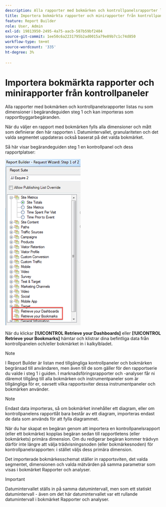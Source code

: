 ```yaml
---
description: Alla rapporter med bokmärken och kontrollpanelsrapporter listas nu som dimensioner i begärandeguiden steg 1 och kan importeras som rapportbyggarbegäranden.
title: Importera bokmärkta rapporter och minirapporter från kontrollpaneler
feature: Report Builder
role: User, Admin
exl-id: 19813950-2495-4a75-aacb-587b59bf2484
source-git-commit: 1ee50c6a2231795b2ad0015a79e09b7c1c74d850
workflow-type: tm+mt
source-wordcount: '335'
ht-degree: 3%

---
```


# Importera bokmärkta rapporter och minirapporter från kontrollpaneler

Alla rapporter med bokmärken och kontrollpanelsrapporter listas nu som dimensioner i begärandeguiden steg 1 och kan importeras som rapportbyggarbegäranden.

När du väljer en rapport med bokmärken fylls alla dimensioner och mått som definierar den här rapporten i. Datumintervallet, granulariteten och det valda segmentet uppdateras också baserat på det valda bokmärket.

Så här visar begärandeguiden steg 1 en kontrollpanel och dess rapportplatser:

![](assets/import_dashboard_reportlet.png)

När du klickar **[!UICONTROL Retrieve your Dashboards]** eller **[!UICONTROL Retrieve your Bookmarks]** hämtar och klistrar dina befintliga data från kontrollpanelen och/eller bokmärket in i kalkylbladet.

>[!NOTE]
>
>I Report Builder är listan med tillgängliga kontrollpaneler och bokmärken begränsad till användaren, men även till de som gäller för den rapportserie du valde i steg 1 i guiden. I marknadsföringsrapporter och -analyser får ni däremot tillgång till alla bokmärken och instrumentpaneler som är tillgängliga för er, oavsett vilka rapportsviter dessa instrumentpaneler och bokmärken använder.

>[!NOTE]
>
>Endast data importeras, så om bokmärket innehåller ett diagram, eller om kontrollpanelens rapportlåt bara består av ett diagram, importeras endast de data som används för att fylla diagrammet.

När du har skapat en begäran genom att importera en kontrollpanelsrapport (eller ett bokmärke) kopplas begäran sedan till rapportletens (eller bokmärkets) primära dimension. Om du redigerar begäran kommer trädvyn därför inte längre att välja trädvisningsnoden (eller bokmärkesnoden) för kontrollpanelsrapporten: i stället väljs dess primära dimension.

Det importerade bokmärkesschemat ställer in rapportsviten, det valda segmentet, dimensionen och valda mätvärden på samma parametrar som visas i bokmärket Rapporter och analyser.

>[!IMPORTANT]
>
>Datumintervallet ställs in på samma datumintervall, men som ett statiskt datumintervall - även om det här datumintervallet var ett rullande datumintervall i bokmärket Rapporter och analyser.
